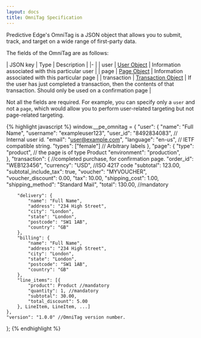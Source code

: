 ```yaml
---
layout: docs
title: OmniTag Specification
---
```


Predictive Edge's OmniTag is a JSON object that allows you to submit, track,
and target on a wide range of first-party data.

The fields of the OmniTag are as follows:

| JSON key    | Type           | Description |
|-                                           |
| user        | [User Object](/docs/datatracking/user)         | Information associated with this particular user |
| page        | [Page Object](/docs/datatracking/page)         | Information associated with this particular page |
| transaction | [Transaction Object](/docs/datatracking/trans) | If the user has just completed a transaction, then the contents of that transaction. Should only be used on a confirmation page |

Not all the fields are required. For example, you can specify only a `user`
and not a `page`, which would allow you to perform user-related targeting but
not page-related targeting.

<!---
| product     | [Product Object](/docs/datatracking/prod)      | Information associated with the product on this particular page. Should only be used if this page is a product page. |
| basket      | [Basket Object](/docs/datatracking/basket)     | The user's current shopping cart contents |
--->


{% highlight javascript %}
window.__pe_omnitag = {
    "user": {
        "name": "Full Name",
        "username": "exampleuser123",
        "user_id": "8492834083",     // Internal user id.
        "email": "user@example.com",
        "language": "en-us",         // IETF compatible string.
        "types": ["female"]          // Arbitrary labels
    },
    "page": {
        "type": "product",       // the page is of type Product
        "environment": "production",	
    },
    "transaction": { //completed purchase, for confirmation page.
        "order_id": "WEB123456",
        "currency": "USD", //ISO 4217 code
        "subtotal": 123.00,
        "subtotal_include_tax": true,
        "voucher": "MYVOUCHER",
        "voucher_discount": 0.00,
        "tax": 10.00,
        "shipping_cost": 1.00,
        "shipping_method": "Standard Mail",
        "total": 130.00, //mandatory

        "delivery": {
            "name": "Full Name",
            "address": "234 High Street",
            "city": "London",
            "state": "London",
            "postcode": "SW1 1AB",
            "country": "GB"
        },
        "billing": {
            "name": "Full Name",
            "address": "234 High Street",
            "city": "London",
            "state": "London",
            "postcode": "SW1 1AB",
            "country": "GB"
        },
        "line_items": [{
            "product": Product //mandatory
            "quantity": 1, //mandatory
            "subtotal": 30.00,
            "total_discount": 5.00
        }, LineItem, LineItem, ...]
    },
    "version": "1.0.0" //OmniTag version number.
};
{% endhighlight %}
